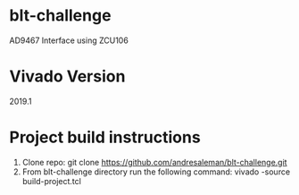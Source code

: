 # blt-challenge
AD9467 Interface using ZCU106

# Vivado Version
2019.1

# Project build instructions
1. Clone repo: git clone https://github.com/andresaleman/blt-challenge.git
2. From blt-challenge directory run the following command: vivado -source build-project.tcl
